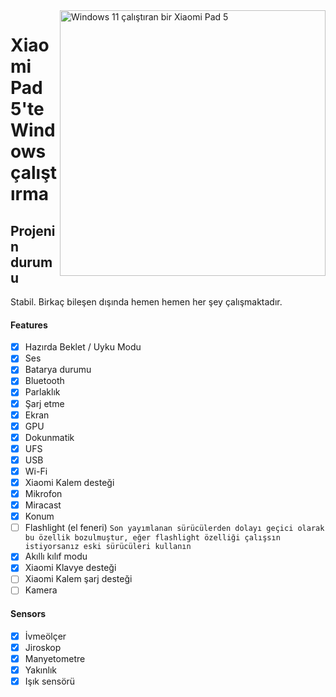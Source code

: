 <img align="right" src="https://raw.githubusercontent.com/erdilS/Port-Windows-11-Xiaomi-Pad-5/main/nabu.png" width="425" alt="Windows 11 çalıştıran bir Xiaomi Pad 5">

# Xiaomi Pad 5'te Windows çalıştırma

## Projenin durumu

Stabil. Birkaç bileşen dışında hemen hemen her şey  çalışmaktadır.

#### Features

- [X] Hazırda Beklet / Uyku Modu
- [X] Ses
- [X] Batarya durumu
- [X] Bluetooth
- [X] Parlaklık
- [x] Şarj etme
- [X] Ekran
- [X] GPU
- [X] Dokunmatik
- [X] UFS
- [X] USB
- [X] Wi-Fi
- [X] Xiaomi Kalem desteği
- [X] Mikrofon
- [X] Miracast
- [X] Konum
- [ ] Flashlight (el feneri) ```Son yayımlanan sürücülerden dolayı geçici olarak bu özellik bozulmuştur, eğer flashlight özelliği çalışsın istiyorsanız eski sürücüleri kullanın```
- [X] Akıllı kılıf modu
- [X] Xiaomi Klavye desteği
- [ ] Xiaomi Kalem şarj desteği
- [ ] Kamera

#### Sensors

- [X] İvmeölçer
- [X] Jiroskop
- [X] Manyetometre
- [X] Yakınlık
- [X] Işık sensörü
